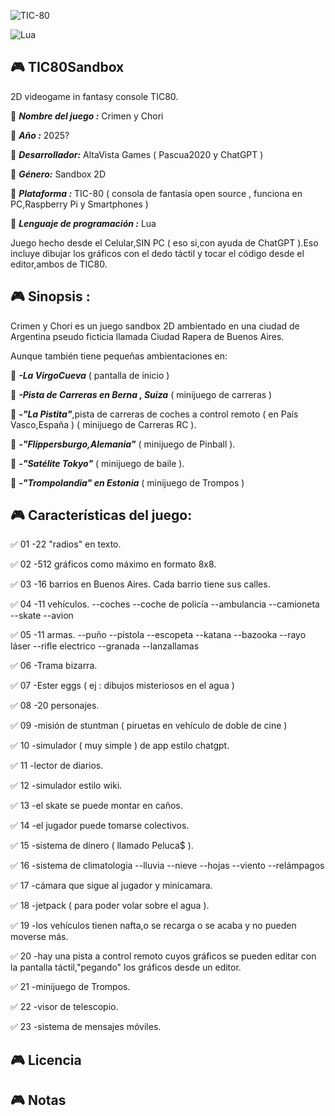 ![TIC-80](https://img.shields.io/badge/TIC--80-2D%20Game%20Development-blue)

![Lua](https://img.shields.io/badge/Lua-2C2D72?style=for-the-badge&logo=lua&logoColor=white)

## 🎮 TIC80Sandbox
2D videogame in fantasy console TIC80.

🎲 ***Nombre del juego :*** Crimen y Chori

🎲 ***Año :*** 2025?

🎲 ***Desarrollador:***
AltaVista Games
( Pascua2020 y ChatGPT )

🎲 ***Género:*** Sandbox 2D

🎲 ***Plataforma :*** TIC-80 ( consola de fantasía open source , funciona en PC,Raspberry Pi y Smartphones )

🎲 ***Lenguaje de programación :*** Lua

Juego hecho desde el Celular,SIN PC ( eso si,con ayuda de ChatGPT ).Eso incluye dibujar los gráficos con el dedo táctil y tocar el código desde el editor,ambos de TIC80.

## 🎮 Sinopsis : 

Crimen y Chori es un juego sandbox 2D ambientado en una ciudad de Argentina pseudo ficticia llamada Ciudad Rapera de Buenos Aires.

Aunque también tiene pequeñas ambientaciones en:

🍪 ***-La VirgoCueva*** ( pantalla de inicio )

🍪 ***-Pista de Carreras en Berna , Suiza***
( minijuego de carreras )

🍪 ***-"La Pistita"***,pista de carreras de coches a control remoto ( en País Vasco,España ) ( minijuego de Carreras RC ).

🍪 ***-"Flippersburgo,Alemania"*** ( minijuego de Pinball ).

🍪 ***-"Satélite Tokyo"*** ( minijuego de baile ).

🍪 ***-"Trompolandia" en Estonia*** ( minijuego de Trompos )

## 🎮 Características del juego:

✅️ 01
-22 "radios" en texto.

✅️ 02
-512 gráficos como máximo en formato 8x8.

✅️ 03
-16 barrios en Buenos Aires.
Cada barrio tiene sus calles.

✅️ 04
-11 vehículos.
--coches
--coche de policía
--ambulancia
--camioneta
--skate
--avion

✅️ 05
-11 armas.
--puño
--pistola
--escopeta
--katana
--bazooka
--rayo láser
--rifle electrico
--granada
--lanzallamas

✅️ 06
-Trama bizarra.

✅️ 07
-Ester eggs ( ej : dibujos misteriosos en el agua )

✅️ 08
-20 personajes.

✅️ 09
-misión de stuntman ( piruetas en vehículo de doble de cine )

✅️ 10
-simulador ( muy simple ) de app estilo chatgpt.

✅️ 11
-lector de diarios.

✅️ 12
-simulador estilo wiki.

✅️ 13
-el skate se puede montar en caños.

✅️ 14
-el jugador puede tomarse colectivos.

✅️ 15
-sistema de dinero ( llamado Peluca$ ).

✅️ 16
-sistema de climatologia
--lluvia
--nieve
--hojas
--viento
--relámpagos

✅️ 17
-cámara que sigue al jugador y minicamara.

✅️ 18
-jetpack ( para poder volar sobre el agua ).

✅️ 19
-los vehículos tienen nafta,o se recarga o se acaba y no pueden moverse más.

✅️ 20
-hay una pista a control remoto cuyos gráficos se pueden editar con la pantalla táctil,"pegando" los gráficos desde un editor.

✅️ 21
-minijuego de Trompos.

✅️ 22
-visor de telescopio.

✅️ 23
-sistema de mensajes móviles.

## 🎮 Licencia

## 🎮 Notas